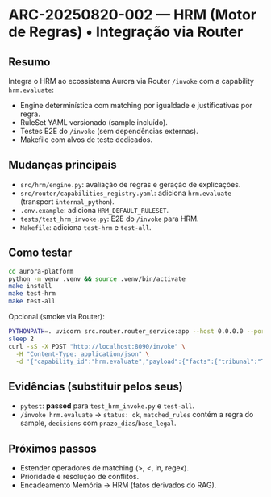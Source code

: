 # ARC-20250820-002 — HRM (Motor de Regras) • Integração via Router

## Resumo
Integra o HRM ao ecossistema Aurora via Router `/invoke` com a capability `hrm.evaluate`:
- Engine determinística com matching por igualdade e justificativas por regra.
- RuleSet YAML versionado (sample incluído).
- Testes E2E do `/invoke` (sem dependências externas).
- Makefile com alvos de teste dedicados.

## Mudanças principais
- `src/hrm/engine.py`: avaliação de regras e geração de explicações.
- `src/router/capabilities_registry.yaml`: adiciona `hrm.evaluate` (transport `internal_python`).
- `.env.example`: adiciona `HRM_DEFAULT_RULESET`.
- `tests/test_hrm_invoke.py`: E2E do `/invoke` para HRM.
- `Makefile`: adiciona `test-hrm` e `test-all`.

## Como testar
```bash
cd aurora-platform
python -m venv .venv && source .venv/bin/activate
make install
make test-hrm
make test-all
```

Opcional (smoke via Router):

```bash
PYTHONPATH=. uvicorn src.router.router_service:app --host 0.0.0.0 --port 8090 --workers 1 &
sleep 2
curl -sS -X POST "http://localhost:8090/invoke" \
  -H "Content-Type: application/json" \
  -d '{"capability_id":"hrm.evaluate","payload":{"facts":{"tribunal":"TRT","classe":"Recurso"}},"timeout_ms":2000}'
```

## Evidências (substituir pelos seus)

* `pytest`: **passed** para `test_hrm_invoke.py` e `test-all`.
* `/invoke hrm.evaluate` → `status: ok`, `matched_rules` contém a regra do sample, `decisions` com `prazo_dias`/`base_legal`.

## Próximos passos

* Estender operadores de matching (>, <, in, regex).
* Prioridade e resolução de conflitos.
* Encadeamento Memória → HRM (fatos derivados do RAG).
